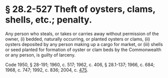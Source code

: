# § 28.2-527 Theft of oysters, clams, shells, etc.; penalty.

<p>Any person who steals, or takes or carries away without permission of the owner, (i) bedded, naturally occurring, or planted oysters or clams, (ii) oysters deposited by any person making up a cargo for market, or (iii) shells or seed planted for formation of oyster or clam beds by the Commonwealth or any person, is guilty of larceny.</p><p>Code 1950, § 28-191; 1960, c. 517; 1962, c. 406, § 28.1-137; 1966, c. 684; 1968, c. 747; 1992, c. 836; 2004, c. <a href='http://lis.virginia.gov/cgi-bin/legp604.exe?041+ful+CHAP0475'>475</a>.</p>
